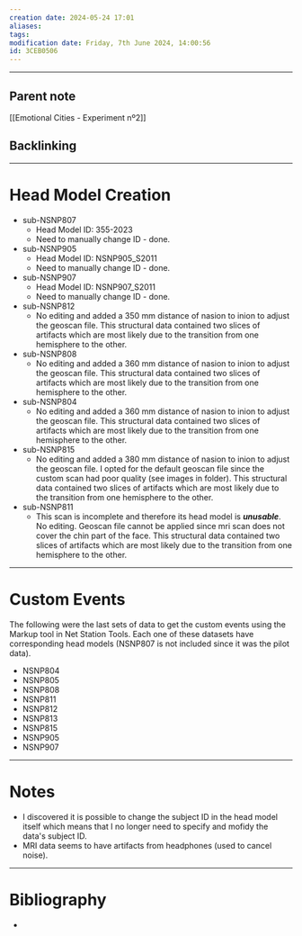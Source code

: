 ```yaml
---
creation date: 2024-05-24 17:01
aliases: 
tags: 
modification date: Friday, 7th June 2024, 14:00:56
id: 3CEB0506
---
```

--- 
## Parent note
[[Emotional Cities - Experiment nº2]]

## Backlinking


---
# Head Model Creation
* sub-NSNP807
	* Head Model ID: 355-2023
	* Need to manually change ID - done.
* sub-NSNP905
	* Head Model ID: NSNP905_S2011
	* Need to manually change ID - done.
* sub-NSNP907
	* Head Model ID: NSNP907_S2011
	* Need to manually change ID - done.
* sub-NSNP812
	* No editing and added a 350 mm distance of nasion to inion to adjust the geoscan file. This structural data contained two slices of artifacts which are most likely due to the transition from one hemisphere to the other.
* sub-NSNP808
	*  No editing and added a 360 mm distance of nasion to inion to adjust the geoscan file. This structural data contained two slices of artifacts which are most likely due to the transition from one hemisphere to the other.
* sub-NSNP804
	*  No editing and added a 360 mm distance of nasion to inion to adjust the geoscan file. This structural data contained two slices of artifacts which are most likely due to the transition from one hemisphere to the other.
* sub-NSNP815
	*  No editing and added a 380 mm distance of nasion to inion to adjust the geoscan file. I opted for the default geoscan file since the custom scan had poor quality (see images in folder). This structural data contained two slices of artifacts which are most likely due to the transition from one hemisphere to the other.
* sub-NSNP811
	*  This scan is incomplete and therefore its head model is ***unusable***. No editing. Geoscan file cannot be applied since mri scan does not cover the chin part of the face. This structural data contained two slices of artifacts which are most likely due to the transition from one hemisphere to the other.

---
# Custom Events
The following were the last sets of data to get the custom events using the Markup tool in Net Station Tools. Each one of these datasets have corresponding head models (NSNP807 is not included since it was the pilot data).
+ NSNP804
+ NSNP805
+ NSNP808
+ NSNP811
+ NSNP812
+ NSNP813
+ NSNP815
+ NSNP905
+ NSNP907

---
# Notes
- I discovered it is possible to change the subject ID in the head model itself which means that I no longer need to specify and mofidy the data's subject ID.
- MRI data seems to have artifacts from headphones (used to cancel noise).

---
# Bibliography
+ 